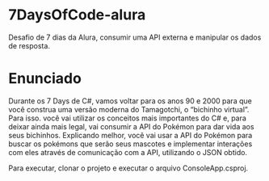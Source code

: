# 7DaysOfCode-alura

Desafio de 7 dias da Alura, consumir uma API externa e manipular os dados de resposta.

# Enunciado

Durante os 7 Days de C#, vamos voltar para os anos 90 e 2000 para que você construa uma versão moderna do Tamagotchi, o “bichinho virtual”. Para isso. você vai utilizar os conceitos mais importantes do C# e, para deixar ainda mais legal, vai consumir a API do Pokémon para dar vida aos seus bichinhos. Explicando melhor, você vai usar a API do Pokémon para buscar os pokémons que serão seus mascotes e implementar interações com eles através de comunicação com a API, utilizando o JSON obtido.

Para executar, clonar o projeto e executar o arquivo ConsoleApp.csproj.
